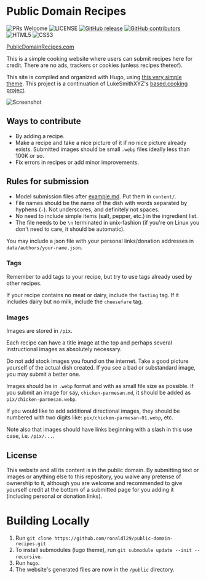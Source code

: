 # Public Domain Recipes
![PRs Welcome](https://badgen.net/static/PRs/Welcome/green) ![LICENSE](https://badgen.net/static/LICENSE/Unlicense) [![GitHub release](https://img.shields.io/github/release/ronaldl29/public-domain-recipes.svg)](https://GitHub.com/ronaldl29/public-domain-recipes/releases/) [![GitHub contributors](https://badgen.net/github/contributors/ronaldl29/public-domain-recipes)](https://GitHub.com/ronaldl29/public-domain-recipes/graphs/contributors/) ![HTML5](https://img.shields.io/badge/HTML5-E34F26?style=flat&logo=html5&logoColor=white) ![CSS3](https://img.shields.io/badge/CSS3-1572B6?style=flat&logo=css3&logoColor=white)

[PublicDomainRecipes.com](https://publicdomainrecipes.com)

This is a simple cooking website where users can submit recipes here for credit.
There are no ads, trackers or cookies (unless recipes thereof).

This site is compiled and organized with Hugo, using [this very simple theme](https://github.com/lukesmithxyz/lugo). This project is a continuation of LukeSmithXYZ's [based.cooking project](https://github.com/LukeSmithxyz/based.cooking).

![Screenshot](https://github.com/ronaldl29/public-domain-recipes/blob/main/README-image.png?raw=true)

## Ways to contribute

- By adding a recipe.
- Make a recipe and take a nice picture of it if no nice picture already
  exists. Submitted images should be small `.webp` files ideally less than 100K
  or so.
- Fix errors in recipes or add minor improvements.

## Rules for submission

- Model submission files after [example.md](example.md). Put them in `content/`.
- File names should be the name of the dish with words separated by hyphens
  (`-`). Not underscores, and definitely not spaces.
- No need to include simple items (salt, pepper, etc.) in the ingredient list.
- The file needs to be `\n` terminated in unix-fashion (if you're on Linux you
  don't need to care, it should be automatic).

You may include a json file with your personal links/donation addresses in
`data/authors/your-name.json`.

### Tags

Remember to add tags to your recipe, but try to use tags already used by other recipes.

If your recipe contains no meat or dairy, include the `fasting` tag.
If it includes dairy but no milk, include the `cheesefare` tag.

### Images

Images are stored in `/pix`.

Each recipe can have a title image at the top and perhaps several instructional
images as absolutely necessary.

Do not add stock images you found on the internet. Take a good picture yourself
of the actual dish created. If you see a bad or substandard image, you may
submit a better one.

Images should be in `.webp` format and with as small file size as possible. If
you submit an image for say, `chicken-parmesan.md`, it should be added as
`pix/chicken-parmesan.webp`.

If you would like to add additional directional images,
they should be numbered with two digits like: `pix/chicken-parmesan-01.webp`, etc.

Note also that images should have links beginning with a slash in this use
case, i.e. `/pix/...`.

## License

This website and all its content is in the public domain.
By submitting text or images or anything else to this repository,
you waive any pretense of ownership to it,
although you are welcome and recommended to give yourself credit
at the bottom of a submitted page for you adding it
(including personal or donation links).

# Building Locally
1. Run `git clone https://github.com/ronaldl29/public-domain-recipes.git`
2. To install submodules (lugo theme), run `git submodule update --init --recursive`.
3. Run `hugo`.
4. The website's generated files are now in the `/public` directory.